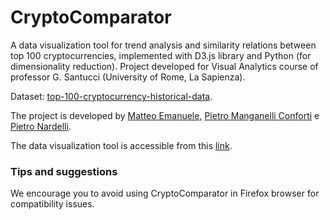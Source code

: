 # CryptoComparator
A data visualization tool for trend analysis and similarity relations between top 100 cryptocurrencies, implemented with D3.js library and Python (for dimensionality reduction). Project developed for Visual Analytics course of professor G. Santucci (University of Rome, La Sapienza).

Dataset: [top-100-cryptocurrency-historical-data](https://www.kaggle.com/natehenderson/top-100-cryptocurrency-historical-data).

The project is developed by [Matteo Emanuele](emanuele.1912588@studenti.uniroma1.it), [Pietro Manganelli Conforti](manganelliconforti.1754825@studenti.uniroma1.it) e [Pietro Nardelli](pietro.nardelli@outlook.com).

The data visualization tool is accessible from this [link](https://pietro-nardelli.github.io/CryptoComparator/).

### Tips and suggestions 
We encourage you to avoid using CryptoComparator in Firefox browser for compatibility issues.